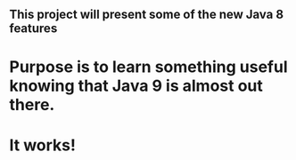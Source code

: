 ## This project will present some of the new Java 8 features
# Purpose is to learn something useful knowing that Java 9 is almost out there.
# It works!
